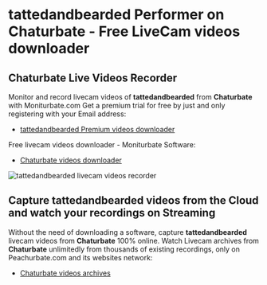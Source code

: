 # tattedandbearded Performer on Chaturbate - Free LiveCam videos downloader

## Chaturbate Live Videos Recorder

Monitor and record livecam videos of **tattedandbearded** from **Chaturbate** with Moniturbate.com
Get a premium trial for free by just and only registering with your Email address:
* [tattedandbearded Premium videos downloader](https://moniturbate.com/request-demo-licence-key.html)

Free livecam videos downloader - Moniturbate Software:
* [Chaturbate videos downloader](https://moniturbate.com/moniturbate-download-software.html)

![tattedandbearded livecam videos recorder](https://peachurnet.com/templates/moniturbate-software.png)


## Capture tattedandbearded videos from the Cloud and watch your recordings on Streaming

Without the need of downloading a software, capture **tattedandbearded** livecam videos from **Chaturbate** 100% online.
Watch Livecam archives from **Chaturbate** unlimitedly from thousands of existing recordings, only on Peachurbate.com and its websites network:
* [Chaturbate videos archives](https://peachurnet.com/)